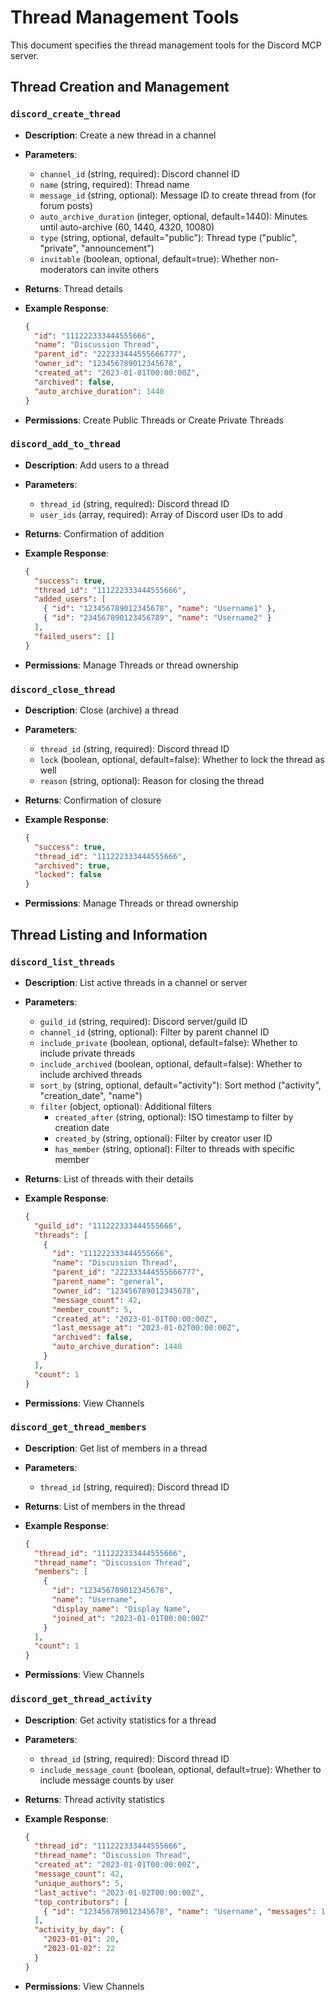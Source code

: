 # Thread Management Tools

This document specifies the thread management tools for the Discord MCP server.

## Thread Creation and Management

### `discord_create_thread`

- **Description**: Create a new thread in a channel
- **Parameters**:
  - `channel_id` (string, required): Discord channel ID
  - `name` (string, required): Thread name
  - `message_id` (string, optional): Message ID to create thread from (for forum posts)
  - `auto_archive_duration` (integer, optional, default=1440): Minutes until auto-archive (60, 1440, 4320, 10080)
  - `type` (string, optional, default="public"): Thread type ("public", "private", "announcement")
  - `invitable` (boolean, optional, default=true): Whether non-moderators can invite others
- **Returns**: Thread details
- **Example Response**:

  ```json
  {
    "id": "111222333444555666",
    "name": "Discussion Thread",
    "parent_id": "222333444555666777",
    "owner_id": "123456789012345678",
    "created_at": "2023-01-01T00:00:00Z",
    "archived": false,
    "auto_archive_duration": 1440
  }
  ```

- **Permissions**: Create Public Threads or Create Private Threads

### `discord_add_to_thread`

- **Description**: Add users to a thread
- **Parameters**:
  - `thread_id` (string, required): Discord thread ID
  - `user_ids` (array, required): Array of Discord user IDs to add
- **Returns**: Confirmation of addition
- **Example Response**:

  ```json
  {
    "success": true,
    "thread_id": "111222333444555666",
    "added_users": [
      { "id": "123456789012345678", "name": "Username1" },
      { "id": "234567890123456789", "name": "Username2" }
    ],
    "failed_users": []
  }
  ```

- **Permissions**: Manage Threads or thread ownership

### `discord_close_thread`

- **Description**: Close (archive) a thread
- **Parameters**:
  - `thread_id` (string, required): Discord thread ID
  - `lock` (boolean, optional, default=false): Whether to lock the thread as well
  - `reason` (string, optional): Reason for closing the thread
- **Returns**: Confirmation of closure
- **Example Response**:

  ```json
  {
    "success": true,
    "thread_id": "111222333444555666",
    "archived": true,
    "locked": false
  }
  ```

- **Permissions**: Manage Threads or thread ownership

## Thread Listing and Information

### `discord_list_threads`

- **Description**: List active threads in a channel or server
- **Parameters**:
  - `guild_id` (string, required): Discord server/guild ID
  - `channel_id` (string, optional): Filter by parent channel ID
  - `include_private` (boolean, optional, default=false): Whether to include private threads
  - `include_archived` (boolean, optional, default=false): Whether to include archived threads
  - `sort_by` (string, optional, default="activity"): Sort method ("activity", "creation_date", "name")
  - `filter` (object, optional): Additional filters
    - `created_after` (string, optional): ISO timestamp to filter by creation date
    - `created_by` (string, optional): Filter by creator user ID
    - `has_member` (string, optional): Filter to threads with specific member
- **Returns**: List of threads with their details
- **Example Response**:

  ```json
  {
    "guild_id": "111222333444555666",
    "threads": [
      {
        "id": "111222333444555666",
        "name": "Discussion Thread",
        "parent_id": "222333444555666777",
        "parent_name": "general",
        "owner_id": "123456789012345678",
        "message_count": 42,
        "member_count": 5,
        "created_at": "2023-01-01T00:00:00Z",
        "last_message_at": "2023-01-02T00:00:00Z",
        "archived": false,
        "auto_archive_duration": 1440
      }
    ],
    "count": 1
  }
  ```

- **Permissions**: View Channels

### `discord_get_thread_members`

- **Description**: Get list of members in a thread
- **Parameters**:
  - `thread_id` (string, required): Discord thread ID
- **Returns**: List of members in the thread
- **Example Response**:

  ```json
  {
    "thread_id": "111222333444555666",
    "thread_name": "Discussion Thread",
    "members": [
      {
        "id": "123456789012345678",
        "name": "Username",
        "display_name": "Display Name",
        "joined_at": "2023-01-01T00:00:00Z"
      }
    ],
    "count": 1
  }
  ```

- **Permissions**: View Channels

### `discord_get_thread_activity`

- **Description**: Get activity statistics for a thread
- **Parameters**:
  - `thread_id` (string, required): Discord thread ID
  - `include_message_count` (boolean, optional, default=true): Whether to include message counts by user
- **Returns**: Thread activity statistics
- **Example Response**:

  ```json
  {
    "thread_id": "111222333444555666",
    "thread_name": "Discussion Thread",
    "created_at": "2023-01-01T00:00:00Z",
    "message_count": 42,
    "unique_authors": 5,
    "last_active": "2023-01-02T00:00:00Z",
    "top_contributors": [
      { "id": "123456789012345678", "name": "Username", "messages": 15 }
    ],
    "activity_by_day": {
      "2023-01-01": 20,
      "2023-01-02": 22
    }
  }
  ```

- **Permissions**: View Channels
